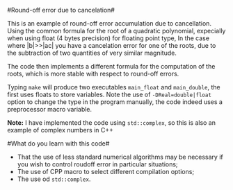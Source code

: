 #Round-off error due to cancelation#

This is an example of round-off error accumulation due to
cancellation. Using the common formula for the root of a quadratic
polynomial, expecially when using float (4 bytes precision) for floating
point type, In the case where |b|>>|ac| you have a cancelation error for one of the roots, due to the
subtraction of two quantities of very similar magnitude.

The code then implements a different formula for the computation of the roots,
which is more stable with respect to round-off errors.

Typing `make` will produce two executables `main_float` and `main_double`,
the first uses floats to store variables. Note the use of `-DReal=double|float` option to change the type in the program 
manually, the code indeed uses a preprocessor macro variable.

**Note:** I have implemented the code using `std::complex`, so this is
also an example of complex numbers in C++

#What do you learn with this code#
- That the use of less standard numerical algorithms may be necessary if you wish to control roudoff error in particular situations;
- The use of CPP macro to select different compilation options;
- The use od `std::complex`.
